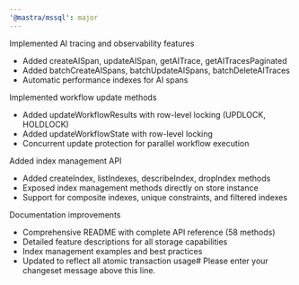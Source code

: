 ```yaml
---
'@mastra/mssql': major
---
```


Implemented AI tracing and observability features

- Added createAISpan, updateAISpan, getAITrace, getAITracesPaginated
- Added batchCreateAISpans, batchUpdateAISpans, batchDeleteAITraces
- Automatic performance indexes for AI spans

Implemented workflow update methods

- Added updateWorkflowResults with row-level locking (UPDLOCK, HOLDLOCK)
- Added updateWorkflowState with row-level locking
- Concurrent update protection for parallel workflow execution

Added index management API

- Added createIndex, listIndexes, describeIndex, dropIndex methods
- Exposed index management methods directly on store instance
- Support for composite indexes, unique constraints, and filtered indexes

Documentation improvements

- Comprehensive README with complete API reference (58 methods)
- Detailed feature descriptions for all storage capabilities
- Index management examples and best practices
- Updated to reflect all atomic transaction usage# Please enter your changeset message above this line.

